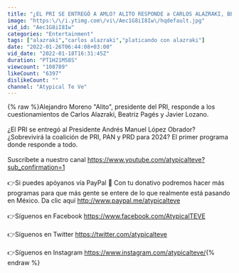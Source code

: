 ```yaml
---
title: "¿EL PRI SE ENTREGÓ A AMLO? ALITO RESPONDE a CARLOS ALAZRAKI, BEATRIZ PAGÉS y JAVIER LOZANO ATYPICAL"
image: "https:\/\/i.ytimg.com\/vi\/Aec1G8iI8Iw\/hqdefault.jpg"
vid_id: "Aec1G8iI8Iw"
categories: "Entertainment"
tags: ["alazraki","carlos alazraki","platicando con alazraki"]
date: "2022-01-26T06:44:08+03:00"
vid_date: "2022-01-18T16:31:45Z"
duration: "PT1H21M58S"
viewcount: "108789"
likeCount: "6397"
dislikeCount: ""
channel: "Atypical Te Ve"
---
```

{% raw %}Alejandro Moreno &quot;Alito&quot;, presidente del PRI, responde a los cuestionamientos de Carlos Alazraki, Beatriz Pagés y Javier Lozano.<br /><br />¿El PRI se entregó al Presidente Andrés Manuel López Obrador? ¿Sobrevivirá la coalición de PRI, PAN y PRD para 2024? El primer programa donde responde a todo.<br /><br />Suscríbete a nuestro canal <a rel="nofollow" target="blank" href="https://www.youtube.com/atypicalteve?sub_confirmation=1">https://www.youtube.com/atypicalteve?sub_confirmation=1</a><br /><br />👉Si puedes apóyanos vía PayPal 🙏 Con tu donativo podremos hacer más programas para que más gente se entere de lo que realmente está pasando en México. Da clic aquí <a rel="nofollow" target="blank" href="http://www.paypal.me/atypicalteve">http://www.paypal.me/atypicalteve</a><br /><br />👉Síguenos en Facebook <a rel="nofollow" target="blank" href="https://www.facebook.com/AtypicalTEVE">https://www.facebook.com/AtypicalTEVE</a><br /><br />👉Síguenos en Twitter <a rel="nofollow" target="blank" href="https://twitter.com/atypicalteve">https://twitter.com/atypicalteve</a><br /><br />👉Síguenos en Instagram <a rel="nofollow" target="blank" href="https://www.instagram.com/atypicalteve/">https://www.instagram.com/atypicalteve/</a>{% endraw %}
